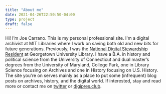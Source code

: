 ```yaml
---
title: "About me"
date: 2021-04-26T22:50:50-04:00
type: project
draft: false
---
```


Hi! I’m Joe Carrano. This is my personal professional site. I'm a digital archivist at MIT Libraries where I work on saving both old and new bits for future generations. Previously, I was the [National Digital Stewardship Resident](http://www.digitalpreservation.gov/ndsr/documents/GUL_Proposal_Redacted.pdf) at Georgetown University Library. I have a B.A. in history and  political science from the University of Connecticut and dual master’s degrees from the University of Maryland, College Park, one in Library Science focusing on Archives and one in History focusing on U.S. History. The site you're on serves mainly as a place to put some (infrequent) blog posts on archives, history, and the digital world. If interested, stay and read more or contact me on [twitter](https://twitter.com/joecar25) or [digipres.club](https://digipres.club).